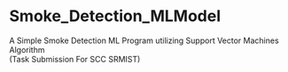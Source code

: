 # Smoke_Detection_MLModel
A Simple Smoke Detection ML Program utilizing Support Vector Machines Algorithm
</br>
(Task Submission For SCC SRMIST)
